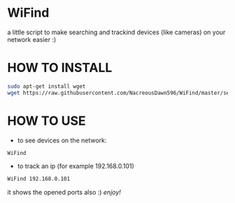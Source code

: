 # WiFind
a little script to make searching and trackind devices (like cameras) on your network easier :)

# HOW TO INSTALL
```sh
sudo apt-get install wget 
wget https://raw.githubusercontent.com/NacreousDawn596/WiFind/master/setup.sh
```

# HOW TO USE

+ to see devices on the network:

```sh
WiFind
```

+ to track an ip (for example 192.168.0.101)

```sh
WiFind 192.168.0.101
```

it shows the opened ports also :)
*enjoy!*
